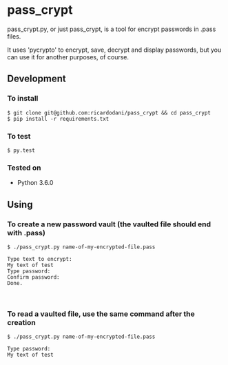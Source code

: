 # pass_crypt
pass_crypt.py, or just pass_crypt, is a tool for encrypt passwords in .pass files.

It uses 'pycrypto' to encrypt, save, decrypt and display passwords, but you can use it for another purposes, of course.


## Development

### To install

    $ git clone git@github.com:ricardodani/pass_crypt && cd pass_crypt
    $ pip install -r requirements.txt

### To test

    $ py.test

### Tested on

- Python 3.6.0


## Using

### To create a new password vault (the vaulted file should end with .pass)

    $ ./pass_crypt.py name-of-my-encrypted-file.pass

```
Type text to encrypt:
My text of test
Type password:
Confirm password:
Done.
```
 
### To read a vaulted file, use the same command after the creation

    $ ./pass_crypt.py name-of-my-encrypted-file.pass

```
Type password:
My text of test
```
